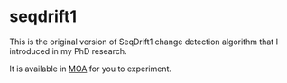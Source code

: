# seqdrift1

This is the original version of SeqDrift1 change detection algorithm that I introduced in my PhD research. 

It is available in [MOA](https://github.com/Waikato/moa/blob/master/moa/src/main/java/moa/classifiers/core/driftdetection/SeqDrift1ChangeDetector.java) for you to experiment.
